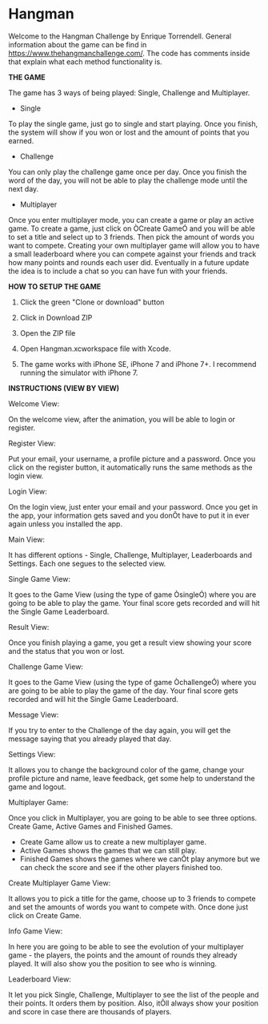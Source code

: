 # Hangman

Welcome to the Hangman Challenge by Enrique Torrendell. General information about the game can be find in https://www.thehangmanchallenge.com/. The code has comments inside that explain what each method functionality is. 

<b>THE GAME</b>

The game has 3 ways of being played: Single, Challenge and Multiplayer. 

- Single

To play the single game, just go to single and start playing. Once you finish, the system will show if you won or lost and the amount of points that you earned.

- Challenge

You can only play the challenge game once per day. Once you finish the word of the day, you will not be able to play the challenge mode until the next day. 

- Multiplayer

Once you enter multiplayer mode, you can create a game or play an active game. To create a game, just click on ÒCreate GameÓ and you will be able to set a title and select up to 3 friends. Then pick the amount of words you want to compete. Creating your own multiplayer game will allow you to have a small leaderboard where you can compete against your friends and track how many points and rounds each user did. Eventually in a future update the idea is to include a chat so you can have fun with your friends.

<b>HOW TO SETUP THE GAME</b>

1) Click the green "Clone or download" button

2) Click in Download ZIP

3) Open the ZIP file

4) Open Hangman.xcworkspace file with Xcode.

5) The game works with iPhone SE, iPhone 7 and iPhone 7+. I recommend running the simulator with iPhone 7.

<b>INSTRUCTIONS (VIEW BY VIEW)</b>

Welcome View: 

On the welcome view, after the animation, you will be able to login or register. 

Register View: 

Put your email, your username, a profile picture and a password. Once you click on the register button, it automatically runs the same methods as the login view. 

Login View: 

On the login view, just enter your email and your password. Once you get in the app, your information gets saved and you donÕt have to put it in ever again unless you installed the app.

Main View: 

It has different options - Single, Challenge, Multiplayer, Leaderboards and Settings. Each one segues to the selected view. 

Single Game View:

It goes to the Game View (using the type of game ÒsingleÓ) where you are going to be able to play the game. Your final score gets recorded and will hit the Single Game Leaderboard.

Result View:

Once you finish playing a game, you get a result view showing your score and the status that you won or lost.

Challenge Game View:

It goes to the Game View (using the type of game ÒchallengeÓ) where you are going to be able to play the game of the day. Your final score gets recorded and will hit the Single Game Leaderboard. 

Message View: 

If you try to enter to the Challenge of the day again, you will get the message saying that you already played that day. 

Settings View: 

It allows you to change the background color of the game, change your profile picture and name, leave feedback, get some help to understand the game and logout.

Multiplayer Game: 

Once you click in Multiplayer, you are going to be able to see three options. Create Game, Active Games and Finished Games. 

- Create Game allow us to create a new multiplayer game.
- Active Games shows the games that we can still play.
- Finished Games shows the games where we canÕt play anymore but we can check the score and see if the other players finished too.

Create Multiplayer Game View: 

It allows you to pick a title for the game, choose up to 3 friends to compete and set the amounts of words you want to compete with. Once done just click on Create Game. 

Info Game View: 

In here you are going to be able to see the evolution of your multiplayer game - the players, the points and the amount of rounds they already played. It will also show you the position to see who is winning.

Leaderboard View: 

It let you pick Single, Challenge, Multiplayer to see the list of the people and their points. It orders them by position. Also, itÕll always show your position and score in case there are thousands of players. 


